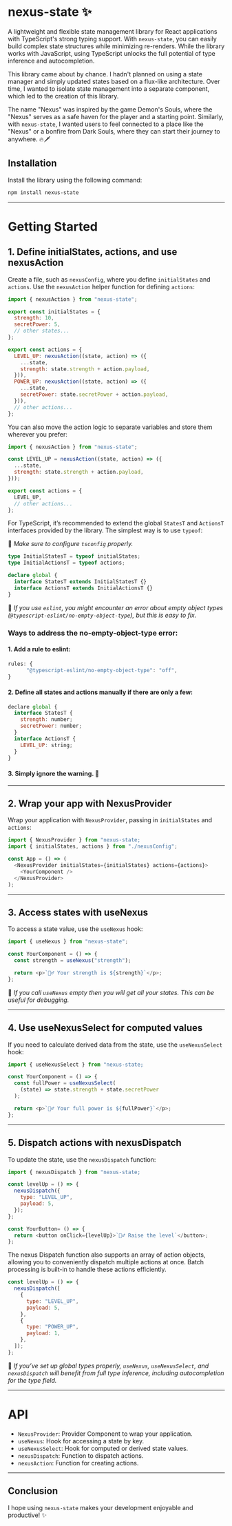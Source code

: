 # nexus-state ✨

A lightweight and flexible state management library for React applications with TypeScript's strong typing support. With `nexus-state`, you can easily build complex state structures while minimizing re-renders. While the library works with JavaScript, using TypeScript unlocks the full potential of type inference and autocompletion.

This library came about by chance. I hadn't planned on using a state manager and simply updated states based on a flux-like architecture. Over time, I wanted to isolate state management into a separate component, which led to the creation of this library.

The name "Nexus" was inspired by the game Demon's Souls, where the "Nexus" serves as a safe haven for the player and a starting point. Similarly, with `nexus-state`, I wanted users to feel connected to a place like the "Nexus" or a bonfire from Dark Souls, where they can start their journey to anywhere.
🔥🗡️

## Installation

Install the library using the following command:

```bash
npm install nexus-state
```

---

# Getting Started

## 1. Define initialStates, actions, and use nexusAction

Create a file, such as `nexusConfig`, where you define `initialStates` and `actions`. Use the `nexusAction` helper function for defining `actions`:

```javascript
import { nexusAction } from "nexus-state";

export const initialStates = {
  strength: 10,
  secretPower: 5,
  // other states...
};

export const actions = {
  LEVEL_UP: nexusAction((state, action) => ({
    ...state,
    strength: state.strength + action.payload,
  })),
  POWER_UP: nexusAction((state, action) => ({
    ...state,
    secretPower: state.secretPower + action.payload,
  })),
  // other actions...
};
```

You can also move the action logic to separate variables and store them wherever you prefer:

```javascript
import { nexusAction } from "nexus-state";

const LEVEL_UP = nexusAction((state, action) => ({
  ...state,
  strength: state.strength + action.payload,
}));

export const actions = {
  LEVEL_UP,
  // other actions...
};
```

For TypeScript, it’s recommended to extend the global `StatesT` and `ActionsT` interfaces provided by the library. The simplest way is to use `typeof`:

🔮 _Make sure to configure `tsconfig` properly._

```typescript
type InitialStatesT = typeof initialStates;
type InitialActionsT = typeof actions;

declare global {
  interface StatesT extends InitialStatesT {}
  interface ActionsT extends InitialActionsT {}
}
```

🔮 _If you use `eslint`, you might encounter an error about empty object types (`@typescript-eslint/no-empty-object-type`), but this is easy to fix._

### Ways to address the no-empty-object-type error:

#### 1. Add a rule to eslint:

```typescript
rules: {
      "@typescript-eslint/no-empty-object-type": "off",
}
```

#### 2. Define all states and actions manually if there are only a few:

```javascript
declare global {
  interface StatesT {
    strength: number;
    secretPower: number;
  }
  interface ActionsT {
    LEVEL_UP: string;
  }
}
```

#### 3. Simply ignore the warning. 🙌

---

## 2. Wrap your app with NexusProvider

Wrap your application with `NexusProvider`, passing in `initialStates` and `actions`:

```javascript
import { NexusProvider } from "nexus-state;
import { initialStates, actions } from "./nexusConfig";

const App = () => (
  <NexusProvider initialStates={initialStates} actions={actions}>
    <YourComponent />
  </NexusProvider>
);
```

---

## 3. Access states with useNexus

To access a state value, use the `useNexus` hook:

```javascript
import { useNexus } from "nexus-state";

const YourComponent = () => {
  const strength = useNexus("strength");

  return <p>`🧙‍♂️ Your strength is ${strength}`</p>;
};
```

🔮 _If you call `useNexus` empty then you will get all your states. This can be useful for debugging._

---

## 4. Use useNexusSelect for computed values

If you need to calculate derived data from the state, use the `useNexusSelect` hook:

```javascript
import { useNexusSelect } from "nexus-state;

const YourComponent = () => {
  const fullPower = useNexusSelect(
    (state) => state.strength + state.secretPower
  );

  return <p>`🧙‍♂️ Your full power is ${fullPower}`</p>;
};
```

---

## 5. Dispatch actions with nexusDispatch

To update the state, use the `nexusDispatch` function:

```javascript
import { nexusDispatch } from "nexus-state;

const levelUp = () => {
  nexusDispatch({
    type: "LEVEL_UP",
    payload: 5,
  });
};

const YourButton= () => {
  return <button onClick={levelUp}>`🧙‍♂️ Raise the level`</button>;
};
```

The nexus Dispatch function also supports an array of action objects, allowing you to conveniently dispatch multiple actions at once. Batch processing is built-in to handle these actions efficiently.

```javascript
const levelUp = () => {
  nexusDispatch([
    {
      type: "LEVEL_UP",
      payload: 5,
    },
    {
      type: "POWER_UP",
      payload: 1,
    },
  ]);
};
```

🔮 _If you’ve set up global types properly, `useNexus`, `useNexusSelect`, and `nexusDispatch` will benefit from full type inference, including autocompletion for the type field._

---

# API

- `NexusProvider`: Provider Component to wrap your application.
- `useNexus`: Hook for accessing a state by key.
- `useNexusSelect`: Hook for computed or derived state values.
- `nexusDispatch`: Function to dispatch actions.
- `nexusAction`: Function for creating actions.

---

## Conclusion

I hope using `nexus-state` makes your development enjoyable and productive! ✨
